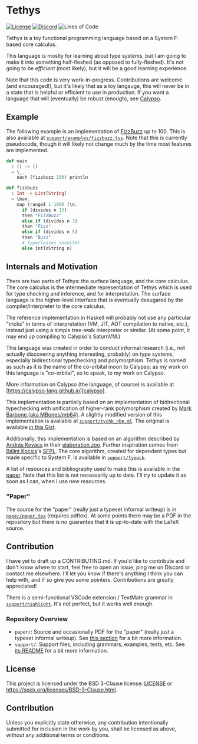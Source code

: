 # Tethys

<!-- [![CI Status][ci_badge]][ci_link] -->
[![License][license_badge]][license_link] [![Discord](https://img.shields.io/discord/822290196057948171?style=flat-square&color=blue)](https://discord.gg/26X6ChQQcG) ![Lines of Code][tokei_loc]

[tokei_loc]: https://img.shields.io/tokei/lines/github/ThePuzzlemaker/Tethys?style=flat-square

<!-- [ci_badge]: https://img.shields.io/github/actions/workflow/status/ThePuzzlemaker/tethys/ci.yml?branch=main&style=flat-square -->
<!-- [ci_link]: https://github.com/ThePuzzlemaker/Tethys/actions -->

[license_badge]: https://img.shields.io/badge/license-BSD--3--Clause-blue?style=flat-square
[license_link]: #license

[calypso]: https://calypso-lang.github.io/

Tethys is a toy functional programming language based on a System
F-based core calculus.

This language is mostly for learning about type systems, but I am
going to make it into something half-fleshed (as opposed to
fully-fleshed). It's not going to be *efficient* (most likely), but it
will be a good learning experience.

Note that this code is very work-in-progress. Contributions are
welcome (and encouraged!), but it's likely that as a toy langauge,
this will never be in a state that is helpful or efficient to use in
production. If you want a language that will (eventually) be robust
(enough), see [Calypso][calypso].

## Example

The following example is an implementation of
[FizzBuzz](https://en.wikipedia.org/wiki/Fizz_buzz) up to 100. This is
also available at
[`support/examples/fizzbuzz.tys`](./support/examples/fizzbuzz.tys). Note
that this is currently pseudocode, though it will likely not change
much by the time most features are implemented.

```elixir
def main
  : () -> ()
  = \_.
    each (fizzbuzz 100) println

def fizzbuzz
  : Int -> List[String]
  = \max.
    map (rangeI 1 100) (\n.
      if (divides n 15)
      then "FizzBuzz"
      else if (divides n 3)
      then "Fizz"
      else if (divides n 5)
      then "Buzz"
      # Typeclasses soon(tm)
      else intToString n)
```

## Internals and Motivation

There are two parts of Tethys: the surface language, and the core
calculus. The core calculus is the intermediate representation of
Tethys which is used for type checking and inference, and for
interpretation. The surface language is the higher-level interface
that is eventually desugared by the compiler/interpreter to the core
calculus.

The reference implementation in Haskell will probably not use any
particular "tricks" in terms of interpretation (VM, JIT, AOT
compilation to native, etc.), instead just using a simple tree-walk
interpreter or similar. (At some point, it may end up compiling to
Calypso's SaturnVM.)

This language was created in order to conduct informal research (i.e.,
not actually discovering anything interesting, probably) on type
systems, especially bidirectional typechecking and
polymorphism. Tethys is named as such as it is the name of the
co-orbital moon to Calypso; as my work on this language is
"co-orbital", so to speak, to my work on Calypso.

More information on Calypso (the language, of course) is available at
[https://calypso-lang.github.io][calypso].

This implementation is partially based on an implementation of
bidirectional typechecking with unification of higher-rank
polymorphism created by [Mark Barbone (aka
MBones/mb64)](https://github.com/mb64). A slightly modified version of
this implementation is available at
[`support/tychk_nbe.ml`](./support/tychk_nbe.ml). The original is
available [in this
Gist](https://gist.github.com/mb64/f49ccb1bbf2349c8026d8ccf29bd158e#file-tychk_nbe-ml).

Additionally, this implementation is based on an algorithm described
by [András Kovács](https://github.com/AndrasKovacs) in their
[elaboration
zoo](https://github.com/AndrasKovacs/elaboration-zoo/tree/master/03_holes). Further
inspiration comes from [Bálint Kocsis](https://github.com/balint99)'s
[SFPL](https://github.com/balint99/sfpl). The core algorithm, created
for dependent types but made specific to System F, is available in
[`support/typeck`](./support/typeck).

A list of resources and bibliography used to make this is available in
the [paper](#paper). Note that this list is not necessarily up to
date. I'll try to update it as soon as I can, when I use new
resources.

### "Paper"

The source for the "paper" (really just a typeset informal writeup) is
in [`paper/paper.tex`](paper/paper.tex) (requires pdftex). At some
points there may be a PDF in the repository but there is no guarantee
that it is up-to-date with the LaTeX source.

## Contribution

I have yet to draft up a CONTRIBUTING.md. If you'd like to contribute
and don't know where to start, feel free to open an issue, ping me on
Discord or contact me elsewhere. I'll let you know if there's anything
I think you can help with, and if so give you some
pointers. Contributions are greatly appreciated!

There is a semi-functional VSCode extension / TextMate grammar in
[`support/highlight`](./support/highlight). It's not perfect, but it
works well enough.

### Repository Overview

- `paper/`: Source and occasionally PDF for the "paper" (really just a
  typeset informal writeup). See [this section](#paper) for a bit more
  information.
- `support/`: Support files, including grammars, examples, tests,
  etc. See [its README](./support/README.md) for a bit more
  information.

## License

This project is licensed under the BSD 3-Clause license:
[LICENSE](LICENSE) or https://spdx.org/licenses/BSD-3-Clause.html.

## Contribution

Unless you explicitly state otherwise, any contribution intentionally
submitted for inclusion in the work by you, shall be licensed as
above, without any additional terms or conditions.
